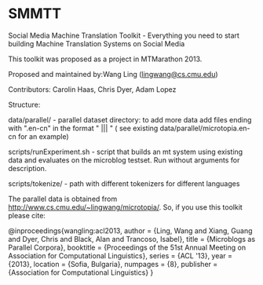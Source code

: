 SMMTT
=====

Social Media Machine Translation Toolkit - Everything you need to start building Machine Translation Systems on Social Media

This toolkit was proposed as a project in MTMarathon 2013.

Proposed and maintained by:Wang Ling (lingwang@cs.cmu.edu)

Contributors: Carolin Haas, Chris Dyer, Adam Lopez

Structure:

data/parallel/ - parallel dataset directory: to add more data add files ending with ".en-cn" in the format "<English Sentence> ||| <Chinese Sentence>" ( see existing data/parallel/microtopia.en-cn for an example)

scripts/runExperiment.sh - script that builds an mt system using existing data and evaluates on the microblog testset. Run without arguments for description.

scripts/tokenize/ - path with different tokenizers for different languages

The parallel data is obtained from http://www.cs.cmu.edu/~lingwang/microtopia/. So, if you use this toolkit please cite:

@inproceedings{wangling:acl2013,
 author = {Ling, Wang and Xiang, Guang and Dyer, Chris and Black, Alan and Trancoso, Isabel},
 title = {Microblogs as Parallel Corpora},
 booktitle = {Proceedings of the 51st Annual Meeting on Association for Computational Linguistics},
 series = {ACL '13},
 year = {2013},
 location = {Sofia, Bulgaria},
 numpages = {8},
 publisher = {Association for Computational Linguistics}
} 


